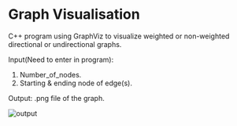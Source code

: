 # Graph Visualisation

C++ program using GraphViz to visualize weighted or non-weighted directional or undirectional graphs.

Input(Need to enter in program):
  1. Number_of_nodes.
  2. Starting & ending node of edge(s).

Output:
  .png file of the graph.

![output](https://user-images.githubusercontent.com/36617987/64170767-93a06e80-ce6e-11e9-940f-8bd344bba882.png)
